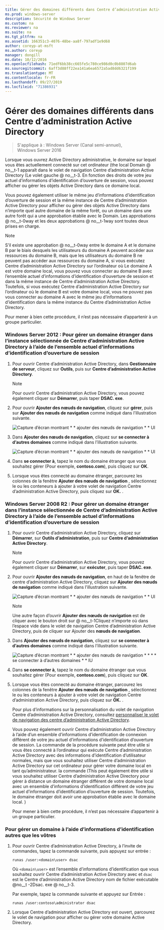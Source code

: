 ```yaml
---
title: Gérer des domaines différents dans Centre d’administration Active Directory
ms.prod: windows-server
description: Sécurité de Windows Server
ms.custom: na
ms.reviewer: na
ms.suite: na
ms.tgt_pltfrm: na
ms.assetid: 166351c3-4076-48be-aa8f-797adf1e9d68
author: coreyp-at-msft
ms.author: coreyp
manager: dongill
ms.date: 10/12/2016
ms.openlocfilehash: 71edf6bb38cc665fe5c780ce986d0c0b8807d6ab
ms.sourcegitcommit: 6aff3d88ff22ea141a6ea6572a5ad8dd6321f199
ms.translationtype: MT
ms.contentlocale: fr-FR
ms.lasthandoff: 09/27/2019
ms.locfileid: "71386931"
---
```

# <a name="manage-different-domains-in-active-directory-administrative-center"></a>Gérer des domaines différents dans Centre d’administration Active Directory

>S'applique à : Windows Server (Canal semi-annuel), Windows Server 2016

  Lorsque vous ouvrez Active Directory administrative, le domaine sur lequel vous êtes actuellement connecté sur cet ordinateur \(the local Domain @ no__t-1 apparaît dans le volet de navigation Centre d’administration Active Directory \(Le volet gauche @ no__t-3. En fonction des droits de votre jeu actuel d’informations d’identification d’ouverture de session, vous pouvez afficher ou gérer les objets Active Directory dans ce domaine local.

 Vous pouvez également utiliser le même jeu d’informations d’identification d’ouverture de session et la même instance de Centre d’administration Active Directory pour afficher ou gérer des objets Active Directory dans n’importe quel autre domaine de la même forêt, ou un domaine dans une autre forêt qui a une approbation établie avec le Domain. Les approbations @ no__t-0way et les deux approbations @ no__t-1way sont toutes deux prises en charge.

> [!NOTE]
>  S’il existe une approbation @ no__t-0way entre le domaine A et le domaine B par le biais desquels les utilisateurs du domaine A peuvent accéder aux ressources du domaine B, mais que les utilisateurs du domaine B ne peuvent pas accéder aux ressources du domaine A, si vous exécutez Centre d’administration Active Directory sur l’ordinateur où Le domaine A est votre domaine local, vous pouvez vous connecter au domaine B avec l’ensemble actuel d’informations d’identification d’ouverture de session et dans la même instance de Centre d’administration Active Directory. Toutefois, si vous exécutez Centre d’administration Active Directory sur l’ordinateur où le domaine B est votre domaine local, vous ne pouvez pas vous connecter au domaine A avec le même jeu d’informations d’identification dans la même instance du Centre d’administration Active Directory.

 Pour mener à bien cette procédure, il n’est pas nécessaire d’appartenir à un groupe particulier.

### <a name="windows-server-2012-to-manage-a-foreign-domain-in-the-selected-instance-of-active-directory-administrative-center-using-the-current-set-of-logon-credentials"></a>Windows Server 2012 : Pour gérer un domaine étranger dans l’instance sélectionnée de Centre d’administration Active Directory à l’aide de l’ensemble actuel d’informations d’identification d’ouverture de session

1.  Pour ouvrir Centre d’administration Active Directory, dans **Gestionnaire de serveur**, cliquez sur **Outils**, puis sur **Centre d’administration Active Directory**.

    > [!NOTE]
    >  Pour ouvrir Centre d’administration Active Directory, vous pouvez également cliquer sur **Démarrer**, puis taper **DSAC. exe**.

2.  Pour ouvrir **Ajouter des nœuds de navigation**, cliquez sur **gérer**, puis sur **Ajouter des nœuds de navigation** comme indiqué dans l’illustration suivante.

     ![Capture d’écran montrant * * ajouter des nœuds de navigation * * UI](media/ADDS_ADACAddNavNode.gif)

3.  Dans **Ajouter des nœuds de navigation**, cliquez sur **se connecter à d’autres domaines** comme indiqué dans l’illustration suivante.

     ![Capture d’écran montrant * * ajouter des nœuds de navigation * * UI](media/ADDS_ADACConnectToDomain.gif)

4.  Dans **se connecter à**, tapez le nom du domaine étranger que vous souhaitez gérer \(Pour exemple, **contoso.com**\), puis cliquez sur **OK**.

5.  Lorsque vous êtes connecté au domaine étranger, parcourez les colonnes de la fenêtre **Ajouter des nœuds de navigation** , sélectionnez le ou les conteneurs à ajouter à votre volet de navigation Centre d’administration Active Directory, puis cliquez sur **OK.** .

### <a name="windows-server-2008-r2-to-manage-a-foreign-domain-in-the-selected-instance-of-active-directory-administrative-center-using-the-current-set-of-logon-credentials"></a>Windows Server 2008 R2 : Pour gérer un domaine étranger dans l’instance sélectionnée de Centre d’administration Active Directory à l’aide de l’ensemble actuel d’informations d’identification d’ouverture de session

1. Pour ouvrir Centre d’administration Active Directory, cliquez sur **Démarrer**, sur **Outils d’administration**, puis sur **Centre d’administration Active Directory**.

   > [!NOTE]
   >  Pour ouvrir Centre d’administration Active Directory, vous pouvez également cliquer sur **Démarrer**, sur **exécuter**, puis taper **DSAC. exe**.

2. Pour ouvrir **Ajouter des nœuds de navigation**, en haut de la fenêtre de centre d’administration Active Directory, cliquez sur **Ajouter des nœuds de navigation** comme indiqué dans l’illustration suivante.

    ![Capture d’écran montrant * * ajouter des nœuds de navigation * * UI](media/click_add_nav_nodes.gif)

   > [!NOTE]
   >  Une autre façon d’ouvrir **Ajouter des nœuds de navigation** est de cliquer avec le bouton droit sur @ no__t-1Cliquez n’importe où dans l’espace vide dans le volet de navigation Centre d’administration Active Directory, puis de cliquer sur Ajouter des **nœuds de navigation**.

3. Dans **Ajouter des nœuds de navigation**, cliquez sur **se connecter à d’autres domaines** comme indiqué dans l’illustration suivante.

    ![Capture d’écran montrant * * ajouter des nœuds de navigation * * * * se connecter à d’autres domaines * * IU](media/add_nav_nodes.gif)

4. Dans **se connecter à**, tapez le nom du domaine étranger que vous souhaitez gérer \(Pour exemple, **contoso.com**\), puis cliquez sur **OK**.

5. Lorsque vous êtes connecté au domaine étranger, parcourez les colonnes de la fenêtre **Ajouter des nœuds de navigation** , sélectionnez le ou les conteneurs à ajouter à votre volet de navigation Centre d’administration Active Directory, puis cliquez sur **OK.** .

   Pour plus d’informations sur la personnalisation du volet de navigation Centre d’administration Active Directory, consultez [personnaliser le volet de navigation des centre d’administration Active Directory](customize-the-active-directory-administrative-center-navigation-pane.md).

   Vous pouvez également ouvrir Centre d’administration Active Directory à l’aide d’un ensemble d’informations d’identification de connexion différent de votre jeu actuel d’informations d’identification d’ouverture de session. La commande de la procédure suivante peut être utile si vous êtes connecté à l’ordinateur qui exécute Centre d’administration Active Directory avec des informations d’identification d’utilisateur normales, mais que vous souhaitez utiliser Centre d’administration Active Directory sur cet ordinateur pour gérer votre domaine local en tant qu’administrateur. la commande \(This peut également être utile si vous souhaitez utiliser Centre d’administration Active Directory pour gérer à distance un domaine étranger différent de votre domaine local avec un ensemble d’informations d’identification différent de votre jeu actuel d’informations d’identification d’ouverture de session. Toutefois, le domaine étranger doit avoir une approbation établie avec le domaine local. \)

   Pour mener à bien cette procédure, il n’est pas nécessaire d’appartenir à un groupe particulier.

### <a name="to-manage-a-domain-using-logon-credentials-that-are-different-from-the-current-set-of-logon-credentials"></a>Pour gérer un domaine à l’aide d’informations d’identification autres que les vôtres

1.  Pour ouvrir Centre d’administration Active Directory, à l’invite de commandes, tapez la commande suivante, puis appuyez sur entrée :

     `runas /user:<domain\user> dsac`

     Où `<domain\user>` est l’ensemble d’informations d’identification que vous souhaitez ouvrir Centre d’administration Active Directory avec et `dsac` est le Centre d’administration Active Directory nom de fichier exécutable @no__t -2Dsac. exe @ no__t-3.

     Par exemple, tapez la commande suivante et appuyez sur Entrée :

     `runas /user:contoso\administrator dsac`

2.  Lorsque Centre d’administration Active Directory est ouvert, parcourez le volet de navigation pour afficher ou gérer votre domaine Active Directory.

  


